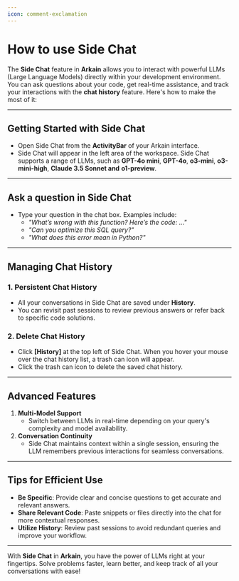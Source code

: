 ```yaml
---
icon: comment-exclamation
---
```


# How to use Side Chat

The **Side Chat** feature in **Arkain** allows you to interact with powerful LLMs (Large Language Models) directly within your development environment. You can ask questions about your code, get real-time assistance, and track your interactions with the **chat history** feature. Here's how to make the most of it:

***

## **Getting Started with Side Chat**

* Open Side Chat from the **ActivityBar** of your Arkain interface.
* Side Chat will appear in the left area of the workspace. Side Chat supports a range of LLMs, such as **GPT-4o mini**, **GPT-4o**, **o3-mini**, **o3-mini-high**, **Claude 3.5 Sonnet and** **o1-preview**.

***

## Ask a question in Side Chat

* Type your question in the chat box. Examples include:
  * _"What’s wrong with this function? Here’s the code: ..."_
  * _"Can you optimize this SQL query?"_
  * _"What does this error mean in Python?"_



***

## **Managing Chat History**

### **1. Persistent Chat History**

* All your conversations in Side Chat are saved under **History**.
* You can revisit past sessions to review previous answers or refer back to specific code solutions.



### **2.** Delete Chat History

* Click **\[History]** at the top left of Side Chat. When you hover your mouse over the chat history list, a trash can icon will appear.&#x20;
* Click the trash can icon to delete the saved chat history.

***

## **Advanced Features**

1. **Multi-Model Support**
   * Switch between LLMs in real-time depending on your query's complexity and model availability.
2. **Conversation Continuity**
   * Side Chat maintains context within a single session, ensuring the LLM remembers previous interactions for seamless conversations.

***

## **Tips for Efficient Use**

* **Be Specific**: Provide clear and concise questions to get accurate and relevant answers.
* **Share Relevant Code**: Paste snippets or files directly into the chat for more contextual responses.
* **Utilize History**: Review past sessions to avoid redundant queries and improve your workflow.

***

With **Side Chat** in **Arkain**, you have the power of LLMs right at your fingertips. Solve problems faster, learn better, and keep track of all your conversations with ease!&#x20;
